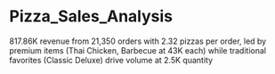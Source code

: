 # Pizza_Sales_Analysis
 817.86K revenue from 21,350 orders with 2.32 pizzas per order, led by premium items (Thai Chicken, Barbecue at 43K each) while traditional favorites (Classic Deluxe) drive volume at 2.5K quantity

